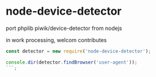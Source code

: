 # node-device-detector
port phplib piwik/device-detector from nodejs

in work processing, welcom contributes


```js
const detector = new require('node-device-detector');

console.dir(detector.findBrowser('user-agent'));
```;

